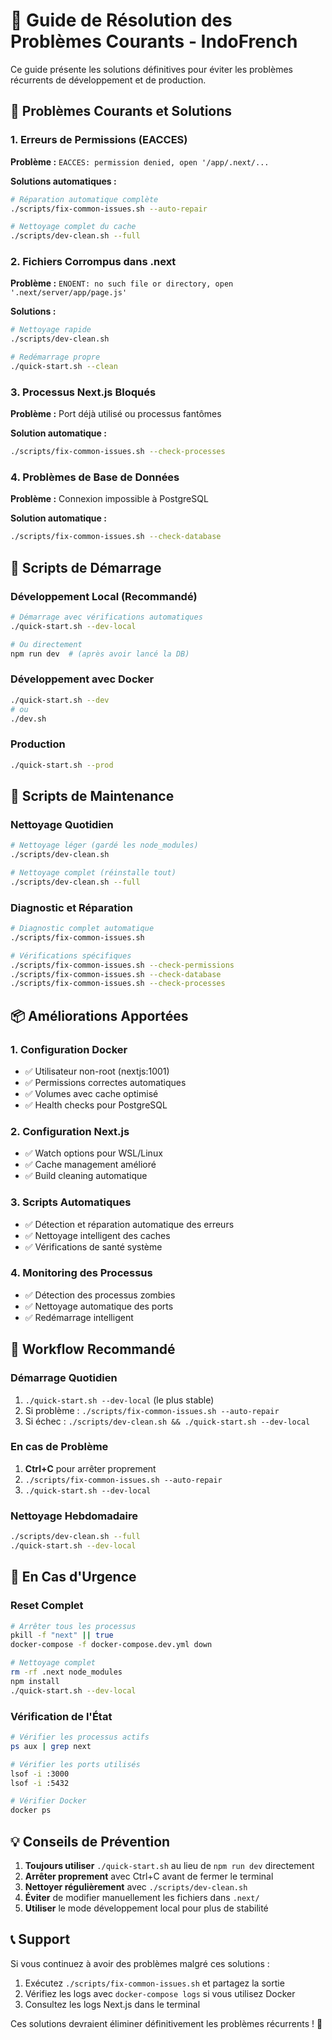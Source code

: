 # 🔧 Guide de Résolution des Problèmes Courants - IndoFrench

Ce guide présente les solutions définitives pour éviter les problèmes récurrents de développement et de production.

## 🚨 Problèmes Courants et Solutions

### 1. Erreurs de Permissions (EACCES)
**Problème :** `EACCES: permission denied, open '/app/.next/...`

**Solutions automatiques :**
```bash
# Réparation automatique complète
./scripts/fix-common-issues.sh --auto-repair

# Nettoyage complet du cache
./scripts/dev-clean.sh --full
```

### 2. Fichiers Corrompus dans .next
**Problème :** `ENOENT: no such file or directory, open '.next/server/app/page.js'`

**Solutions :**
```bash
# Nettoyage rapide
./scripts/dev-clean.sh

# Redémarrage propre
./quick-start.sh --clean
```

### 3. Processus Next.js Bloqués
**Problème :** Port déjà utilisé ou processus fantômes

**Solution automatique :**
```bash
./scripts/fix-common-issues.sh --check-processes
```

### 4. Problèmes de Base de Données
**Problème :** Connexion impossible à PostgreSQL

**Solution automatique :**
```bash
./scripts/fix-common-issues.sh --check-database
```

## 🚀 Scripts de Démarrage

### Développement Local (Recommandé)
```bash
# Démarrage avec vérifications automatiques
./quick-start.sh --dev-local

# Ou directement
npm run dev  # (après avoir lancé la DB)
```

### Développement avec Docker
```bash
./quick-start.sh --dev
# ou
./dev.sh
```

### Production
```bash
./quick-start.sh --prod
```

## 🔧 Scripts de Maintenance

### Nettoyage Quotidien
```bash
# Nettoyage léger (gardé les node_modules)
./scripts/dev-clean.sh

# Nettoyage complet (réinstalle tout)
./scripts/dev-clean.sh --full
```

### Diagnostic et Réparation
```bash
# Diagnostic complet automatique
./scripts/fix-common-issues.sh

# Vérifications spécifiques
./scripts/fix-common-issues.sh --check-permissions
./scripts/fix-common-issues.sh --check-database
./scripts/fix-common-issues.sh --check-processes
```

## 📦 Améliorations Apportées

### 1. Configuration Docker
- ✅ Utilisateur non-root (nextjs:1001)
- ✅ Permissions correctes automatiques
- ✅ Volumes avec cache optimisé
- ✅ Health checks pour PostgreSQL

### 2. Configuration Next.js
- ✅ Watch options pour WSL/Linux
- ✅ Cache management amélioré
- ✅ Build cleaning automatique

### 3. Scripts Automatiques
- ✅ Détection et réparation automatique des erreurs
- ✅ Nettoyage intelligent des caches
- ✅ Vérifications de santé système

### 4. Monitoring des Processus
- ✅ Détection des processus zombies
- ✅ Nettoyage automatique des ports
- ✅ Redémarrage intelligent

## 🎯 Workflow Recommandé

### Démarrage Quotidien
1. `./quick-start.sh --dev-local` (le plus stable)
2. Si problème : `./scripts/fix-common-issues.sh --auto-repair`
3. Si échec : `./scripts/dev-clean.sh && ./quick-start.sh --dev-local`

### En cas de Problème
1. **Ctrl+C** pour arrêter proprement
2. `./scripts/fix-common-issues.sh --auto-repair`
3. `./quick-start.sh --dev-local`

### Nettoyage Hebdomadaire
```bash
./scripts/dev-clean.sh --full
./quick-start.sh --dev-local
```

## 🚨 En Cas d'Urgence

### Reset Complet
```bash
# Arrêter tous les processus
pkill -f "next" || true
docker-compose -f docker-compose.dev.yml down

# Nettoyage complet
rm -rf .next node_modules
npm install
./quick-start.sh --dev-local
```

### Vérification de l'État
```bash
# Vérifier les processus actifs
ps aux | grep next

# Vérifier les ports utilisés
lsof -i :3000
lsof -i :5432

# Vérifier Docker
docker ps
```

## 💡 Conseils de Prévention

1. **Toujours utiliser** `./quick-start.sh` au lieu de `npm run dev` directement
2. **Arrêter proprement** avec Ctrl+C avant de fermer le terminal
3. **Nettoyer régulièrement** avec `./scripts/dev-clean.sh`
4. **Éviter** de modifier manuellement les fichiers dans `.next/`
5. **Utiliser** le mode développement local pour plus de stabilité

## 📞 Support

Si vous continuez à avoir des problèmes malgré ces solutions :

1. Exécutez `./scripts/fix-common-issues.sh` et partagez la sortie
2. Vérifiez les logs avec `docker-compose logs` si vous utilisez Docker
3. Consultez les logs Next.js dans le terminal

Ces solutions devraient éliminer définitivement les problèmes récurrents ! 🎉

